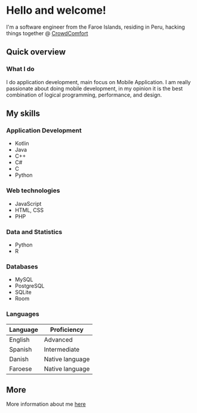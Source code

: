# Hello and welcome!

I'm a software engineer from the Faroe Islands, residing in Peru, hacking things together @ [CrowdComfort](https://www.crowdcomfort.com/)


## Quick overview

### What I do

I do application development, main focus on Mobile Application. I am really passionate about doing mobile
development, in my opinion it is the best combination of logical programming, performance, and design.

## My skills

### Application Development

- Kotlin
- Java
- C++
- C#
- C
- Python

### Web technologies

- JavaScript
- HTML, CSS
- PHP

### Data and Statistics

-  Python
-  R

### Databases
- MySQL
- PostgreSQL
- SQLite
- Room
  

### Languages

| Language      | Proficiency      |
| ------------- | -----------------|
| English       | Advanced         |                             
| Spanish       | Intermediate     |
| Danish        | Native language  |                                                       
| Faroese       | Native language  |            


## More

More information about me [here](https://barthur-thomsen.web.app/)
